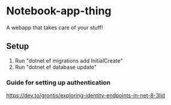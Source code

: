 # Notebook-app-thing
A webapp that takes care of your stuff!

## Setup
1. Run "dotnet ef migrations add InitialCreate"
2. Run "dotnet ef database update"

### Guide for setting up authentication
https://dev.to/grontis/exploring-identity-endpoints-in-net-8-3lid
